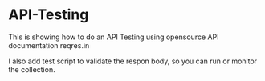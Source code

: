 # API-Testing

This is showing how to do an API Testing using opensource API documentation reqres.in

I also add test script to validate the respon body, so you can run or monitor the collection.
